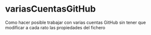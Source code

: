 # variasCuentasGitHub
Como hacer posible trabajar con varias cuentas GitHub sin tener que modificar a cada rato las propiedades del fichero
